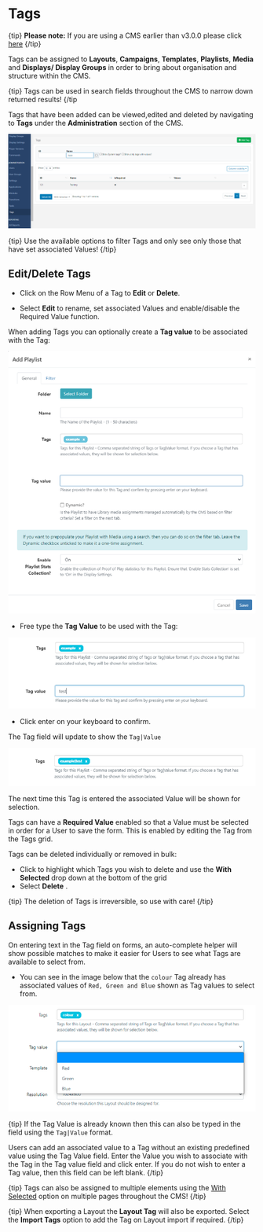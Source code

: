 <!--toc=tour-->

# Tags

{tip}
**Please note:** If you are using a CMS earlier than v3.0.0 please click [here](tour_tags_2.html)
{/tip}

Tags can be assigned to **Layouts**, **Campaigns**, **Templates**, **Playlists**, **Media** and **Displays/ Display Groups** in order to bring about organisation and structure within the CMS.

{tip}
Tags can be used in search fields throughout the CMS to narrow down returned results!
{/tip

Tags that have been added can be viewed,edited and deleted by navigating to **Tags** under the **Administration** section of the CMS.

![Tags Grid](img/v3_tour_tags_grid.png)

{tip}
Use the available options to filter Tags and only see only those that have set associated Values!
{/tip}

## Edit/Delete Tags

- Click on the Row Menu of a Tag to **Edit** or **Delete**.

- Select **Edit** to rename, set associated Values and enable/disable the Required Value function.

When adding Tags you can optionally create a **Tag value** to be associated with the Tag:

![Add Tag](img/v3_tour_tags_add.png)

* Free type the **Tag Value** to be used with the Tag:

![Tag Value](img/v3_tour_tags_value.png)

* Click enter on your keyboard to confirm. 

The Tag field will update to show the `Tag|Value`

![Updated Tag Value](img/v3_tour_tags_updated_value.png)

The next time this Tag is entered the associated Value will be shown for selection. 

Tags can have a **Required Value** enabled so that a Value must be selected in order for a User to save the form. This is enabled by editing the Tag from the Tags grid.

Tags can be deleted individually or removed in bulk:

- Click to highlight which Tags you wish to delete and use the **With Selected** drop down at the bottom of the grid
- Select **Delete** .

{tip}
The deletion of Tags is irreversible, so use with care!
{/tip}

## Assigning Tags

On entering text in the Tag field on forms, an auto-complete helper will show possible matches to make it easier for Users to see what Tags are available to select from.

- You can see in the image below that the `colour` Tag already has associated values of `Red, Green and Blue`  shown as Tag values to select from.

![Tags Value](img/v3_tour_tags_associated_value.png)

{tip}
If the Tag Value is already known then this can also be typed in the field using the `Tag|Value` format.

Users can add an associated value to a Tag without an existing predefined value using the Tag Value field. Enter the Value you wish to associate with the Tag in the Tag value field and click enter. If you do not wish to enter a Tag value, then this field can be left blank.
{/tip}

{tip}
Tags can also be assigned to multiple elements using the [With Selected](https://xibo.org.uk/manual/en/tour_grids.html#multi-select) option on multiple pages throughout the CMS!
{/tip}

{tip}
When exporting a Layout the **Layout Tag** will also be exported. Select the **Import Tags** option to add the Tag on Layout import if required.
{/tip}